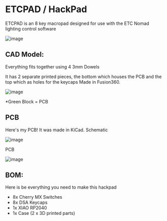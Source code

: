 # ETCPAD / HackPad

ETCPAD is an 8 key macropad designed for use with the ETC Nomad lighting control software

![image](https://github.com/user-attachments/assets/9989957c-2fc6-4302-bbc5-2fadd5ed2010)

## CAD Model:
Everything fits together using 4 3mm Dowels

It has 2 separate printed pieces, the bottom which houses the PCB and the top which as holes for the keycaps
Made in Fusion360.

![image](https://github.com/user-attachments/assets/0006b774-b1cc-4165-b78a-445fb8992d99)

*Green Block = PCB

## PCB
Here's my PCB! It was made in KiCad.
Schematic

![image](https://github.com/user-attachments/assets/90c6f892-93ad-400c-96c1-63636e4450e4)


PCB

![image](https://github.com/user-attachments/assets/74e7f9a4-66b7-4e85-b218-28e997612700)


## BOM:
Here is be everything you need to make this hackpad

- 8x Cherry MX Switches
- 8x DSA Keycaps
- 1x XIAO RP2040
- 1x Case (2 x 3D printed parts)
